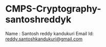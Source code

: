 # CMPS-Cryptography-santoshreddyk

Name : Santosh reddy kandukuri
Email Id: reddy.santoshkandukuri@gmail.com
